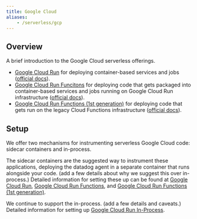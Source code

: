 ```yaml
---
title: Google Cloud
aliases:
    - /serverless/gcp
---
```


## Overview

A brief introduction to the Google Cloud serverless offerings.
- [Google Cloud Run](./google_cloud_run) for deploying container-based services and jobs ([official docs](https://cloud.google.com/run/docs/overview/what-is-cloud-run)).
- [Google Cloud Run Funcitons](./google_cloud_run_functions) for deploying code that gets packaged into container-based services and jobs running on Google Cloud Run infrastructure ([official docs](...)).
- [Google Cloud Run Functions (1st generation)](./google_cloud_run_functions_1st_gen) for deploying code that gets run on the legacy Cloud Functions infrastructure ([official docs](...)).

## Setup

We offer two mechanisms for instrumenting serverless Google Cloud code: sidecar containers and in-process.

The sidecar containers are the suggested way to instrument these applications, deploying the datadog agent in a separate container that runs alongside your code. (add a few details about why we suggest this over in-process.) Detailed information for setting these up can be found at [Google Cloud Run](./google_cloud_run), [Google Cloud Run Functions](./google_cloud_run_functions), and [Google Cloud Run Functions (1st generation)](./google_cloud_run_functions_1st_gen).

We continue to support the in-process. (add a few details and caveats.) Detailed information for setting up [Google Cloud Run In-Process](./google_cloud_run_in_process).
